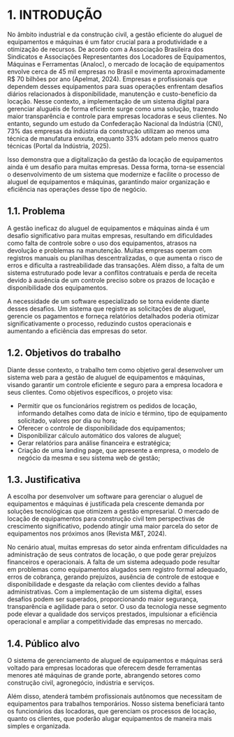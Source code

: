 # 1. INTRODUÇÃO

No âmbito industrial e da construção civil, a gestão eficiente do aluguel de equipamentos e máquinas é um fator crucial para a produtividade e a otimização de recursos. De acordo com a Associação Brasileira dos Sindicatos e Associações Representantes dos Locadores de Equipamentos, Máquinas e Ferramentas (Analoc), o mercado de locação de equipamentos envolve cerca de 45 mil empresas no Brasil e movimenta aproximadamente R$ 70 bilhões por ano (Apelmat, 2024). Empresas e profissionais que dependem desses equipamentos para suas operações enfrentam desafios diários relacionados à disponibilidade, manutenção e custo-benefício da locação. Nesse contexto, a implementação de um sistema digital para gerenciar aluguéis de forma eficiente surge como uma solução, trazendo maior transparência e controle para empresas locadoras e seus clientes. No entanto, segundo um estudo da Confederação Nacional da Indústria (CNI), 73% das empresas da indústria da construção utilizam ao menos uma técnica de manufatura enxuta, enquanto 33% adotam pelo menos quatro técnicas (Portal da Indústria, 2025).

Isso demonstra que a digitalização da gestão da locação de equipamentos ainda é um desafio para muitas empresas. Dessa forma, torna-se essencial o desenvolvimento de um sistema que modernize e facilite o processo de aluguel de equipamentos e máquinas, garantindo maior organização e eficiência nas operações desse tipo de negócio.

## 1.1. Problema

A gestão ineficaz do aluguel de equipamentos e máquinas ainda é um desafio significativo para muitas empresas, resultando em dificuldades como falta de controle sobre o uso dos equipamentos, atrasos na devolução e problemas na manutenção. Muitas empresas operam com registros manuais ou planilhas descentralizadas, o que aumenta o risco de erros e dificulta a rastreabilidade das transações. Além disso, a falta de um sistema estruturado pode levar a conflitos contratuais e perda de receita devido à ausência de um controle preciso sobre os prazos de locação e disponibilidade dos equipamentos.

A necessidade de um software especializado se torna evidente diante desses desafios. Um sistema que registre as solicitações de aluguel, gerencie os pagamentos e forneça relatórios detalhados poderia otimizar significativamente o processo, reduzindo custos operacionais e aumentando a eficiência das empresas do setor.

## 1.2. Objetivos do trabalho

Diante desse contexto, o trabalho tem como objetivo geral desenvolver um sistema web para a gestão de aluguel de equipamentos e máquinas, visando garantir um controle eficiente e seguro para a empresa locadora e seus clientes.
Como objetivos específicos, o projeto visa:
- Permitir que os funcionários registrem os pedidos de locação, informando detalhes como data de início e término, tipo de equipamento solicitado, valores por dia ou hora;
- Oferecer o controle de disponibilidade dos equipamentos;
- Disponibilizar cálculo automático dos valores de aluguel;
- Gerar relatórios para análise financeira e estratégica;
- Criação de uma landing page, que apresente a empresa, o modelo de negócio da mesma e seu sistema web de gestão;

## 1.3. Justificativa

A escolha por desenvolver um software para gerenciar o aluguel de equipamentos e máquinas é justificada pela crescente demanda por soluções tecnológicas que otimizem a gestão empresarial. O mercado de locação de equipamentos para construção civil tem perspectivas de crescimento significativo, podendo atingir uma maior parcela do setor de equipamentos nos próximos anos (Revista M&T, 2024).

No cenário atual, muitas empresas do setor ainda enfrentam dificuldades na administração de seus contratos de locação, o que pode gerar prejuízos financeiros e operacionais. A falta de um sistema adequado pode resultar em problemas como equipamentos alugados sem registro formal adequado, erros de cobrança, gerando prejuízos, ausência de controle de estoque e disponibilidade e desgaste da relação com clientes devido a falhas administrativas.
Com a implementação de um sistema digital, esses desafios podem ser superados, proporcionando maior segurança, transparência e agilidade para o setor. O uso da tecnologia nesse segmento pode elevar a qualidade dos serviços prestados, impulsionar a eficiência operacional e ampliar a competitividade das empresas no mercado.

## 1.4. Público alvo

O sistema de gerenciamento de aluguel de equipamentos e máquinas será voltado para empresas locadoras que oferecem desde ferramentas menores até máquinas de grande porte, abrangendo setores como construção civil, agronegócio, indústria e serviços.

Além disso, atenderá também profissionais autônomos que necessitam de equipamentos para trabalhos temporários. Nosso sistema beneficiará tanto os funcionários das locadoras, que gerenciam os processos de locação, quanto os clientes, que poderão alugar equipamentos de maneira mais simples e organizada.
